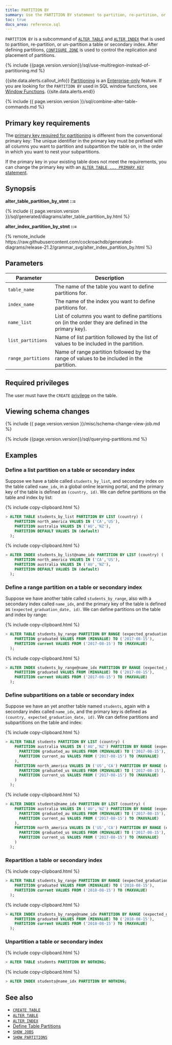 ```yaml
---
title: PARTITION BY
summary: Use the PARTITION BY statement to partition, re-partition, or un-partition a table or secondary index.
toc: true
docs_area: reference.sql
---
```


`PARTITION BY` is a subcommand of [`ALTER TABLE`](alter-table.html) and [`ALTER INDEX`](alter-index.html) that is used to partition, re-partition, or un-partition a table or secondary index. After defining partitions, [`CONFIGURE ZONE`](configure-zone.html) is used to control the replication and placement of partitions.

{% include {{page.version.version}}/sql/use-multiregion-instead-of-partitioning.md %}

{{site.data.alerts.callout_info}}
[Partitioning](partitioning.html) is an [Enterprise-only](enterprise-licensing.html) feature. If you are looking for the `PARTITION BY` used in SQL window functions, see [Window Functions](window-functions.html).
{{site.data.alerts.end}}

{% include {{ page.version.version }}/sql/combine-alter-table-commands.md %}

## Primary key requirements

The [primary key required for partitioning](partitioning.html#partition-using-primary-key) is different from the conventional primary key: The unique identifier in the primary key must be prefixed with all columns you want to partition and subpartition the table on, in the order in which you want to nest your subpartitions.

If the primary key in your existing table does not meet the requirements, you can change the primary key with an [`ALTER TABLE ... PRIMARY KEY` statement](alter-primary-key.html).

## Synopsis

**alter_table_partition_by_stmt ::=**

<div>
{% include {{ page.version.version }}/sql/generated/diagrams/alter_table_partition_by.html %}
</div>

**alter_index_partition_by_stmt ::=**

<div>
{% remote_include https://raw.githubusercontent.com/cockroachdb/generated-diagrams/release-21.2/grammar_svg/alter_index_partition_by.html %}
</div>

## Parameters

Parameter | Description |
-----------|-------------|
`table_name` | The name of the table you want to define partitions for.
`index_name` | The name of the index you want to define partitions for.
`name_list` | List of columns you want to define partitions on (in the order they are defined in the primary key).
`list_partitions` | Name of list partition followed by the list of values to be included in the partition.
`range_partitions` | Name of range partition followed by the range of values to be included in the partition.

## Required privileges

The user must have the `CREATE` [privilege](authorization.html#assign-privileges) on the table.

## Viewing schema changes

{% include {{ page.version.version }}/misc/schema-change-view-job.md %}


{% include {{page.version.version}}/sql/querying-partitions.md %}

## Examples

### Define a list partition on a table or secondary index

Suppose we have a table called `students_by_list`, and secondary index on the table called `name_idx`, in a global online learning portal, and the primary key of the table is defined as `(country, id)`. We can define partitions on the table and index by list:

{% include copy-clipboard.html %}
~~~ sql
> ALTER TABLE students_by_list PARTITION BY LIST (country) (
    PARTITION north_america VALUES IN ('CA','US'),
    PARTITION australia VALUES IN ('AU','NZ'),
    PARTITION DEFAULT VALUES IN (default)
  );
~~~

{% include copy-clipboard.html %}
~~~ sql
> ALTER INDEX students_by_list@name_idx PARTITION BY LIST (country) (
    PARTITION north_america VALUES IN ('CA','US'),
    PARTITION australia VALUES IN ('AU','NZ'),
    PARTITION DEFAULT VALUES IN (default)
  );
~~~

### Define a range partition on a table or secondary index

Suppose we have another table called `students_by_range`, also with a secondary index called `name_idx`, and the primary key of the table is defined as `(expected_graduation_date, id)`. We can define partitions on the table and index by range:

{% include copy-clipboard.html %}
~~~ sql
> ALTER TABLE students_by_range PARTITION BY RANGE (expected_graduation_date) (
    PARTITION graduated VALUES FROM (MINVALUE) TO ('2017-08-15'),
    PARTITION current VALUES FROM ('2017-08-15') TO (MAXVALUE)
  );
~~~

{% include copy-clipboard.html %}
~~~ sql
> ALTER INDEX students_by_range@name_idx PARTITION BY RANGE (expected_graduation_date) (
    PARTITION graduated VALUES FROM (MINVALUE) TO ('2017-08-15'),
    PARTITION current VALUES FROM ('2017-08-15') TO (MAXVALUE)
  );
~~~

### Define subpartitions on a table or secondary index

Suppose we have an yet another table named `students`, again with a secondary index called `name_idx`, and the primary key is defined as `(country, expected_graduation_date, id)`. We can define partitions and subpartitions on the table and index:

{% include copy-clipboard.html %}
~~~ sql
> ALTER TABLE students PARTITION BY LIST (country) (
    PARTITION australia VALUES IN ('AU','NZ') PARTITION BY RANGE (expected_graduation_date) (
      PARTITION graduated_au VALUES FROM (MINVALUE) TO ('2017-08-15'),
      PARTITION current_au VALUES FROM ('2017-08-15') TO (MAXVALUE)
    ),
    PARTITION north_america VALUES IN ('US','CA') PARTITION BY RANGE (expected_graduation_date) (
      PARTITION graduated_us VALUES FROM (MINVALUE) TO ('2017-08-15'),
      PARTITION current_us VALUES FROM ('2017-08-15') TO (MAXVALUE)
    )
  );
~~~

{% include copy-clipboard.html %}
~~~ sql
> ALTER INDEX students@name_idx PARTITION BY LIST (country) (
    PARTITION australia VALUES IN ('AU','NZ') PARTITION BY RANGE (expected_graduation_date) (
      PARTITION graduated_au VALUES FROM (MINVALUE) TO ('2017-08-15'),
      PARTITION current_au VALUES FROM ('2017-08-15') TO (MAXVALUE)
    ),
    PARTITION north_america VALUES IN ('US','CA') PARTITION BY RANGE (expected_graduation_date) (
      PARTITION graduated_us VALUES FROM (MINVALUE) TO ('2017-08-15'),
      PARTITION current_us VALUES FROM ('2017-08-15') TO (MAXVALUE)
    )
  );
~~~

### Repartition a table or secondary index

{% include copy-clipboard.html %}
~~~ sql
> ALTER TABLE students_by_range PARTITION BY RANGE (expected_graduation_date) (
    PARTITION graduated VALUES FROM (MINVALUE) TO ('2018-08-15'),
    PARTITION current VALUES FROM ('2018-08-15') TO (MAXVALUE)
  );
~~~

{% include copy-clipboard.html %}
~~~ sql
> ALTER INDEX students_by_range@name_idx PARTITION BY RANGE (expected_graduation_date) (
    PARTITION graduated VALUES FROM (MINVALUE) TO ('2018-08-15'),
    PARTITION current VALUES FROM ('2018-08-15') TO (MAXVALUE)
  );
~~~

### Unpartition a table or secondary index

{% include copy-clipboard.html %}
~~~ sql
> ALTER TABLE students PARTITION BY NOTHING;
~~~

{% include copy-clipboard.html %}
~~~ sql
> ALTER INDEX students@name_idx PARTITION BY NOTHING;
~~~

## See also

- [`CREATE TABLE`](create-table.html)
- [`ALTER TABLE`](alter-table.html)
- [`ALTER INDEX`](alter-index.html)
- [Define Table Partitions](partitioning.html)
- [`SHOW JOBS`](show-jobs.html)
- [`SHOW PARTITIONS`](show-partitions.html)
